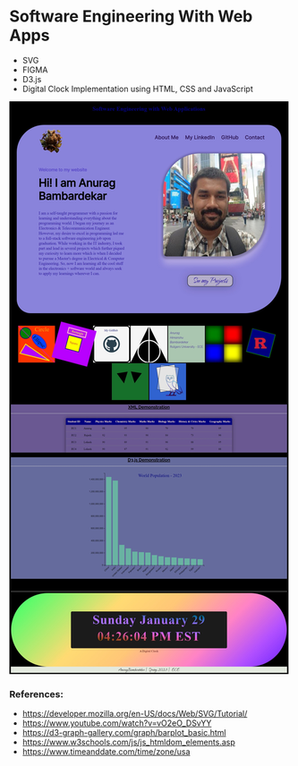 # Software Engineering With Web Apps

- SVG
- FIGMA
- D3.js
- Digital Clock Implementation using HTML, CSS and JavaScript

![Webpage](/WebCapture.jpeg?raw=true "Assignment 1")

### References:
- https://developer.mozilla.org/en-US/docs/Web/SVG/Tutorial/
- https://www.youtube.com/watch?v=vO2eO_DSvYY
- https://d3-graph-gallery.com/graph/barplot_basic.html
- https://www.w3schools.com/js/js_htmldom_elements.asp
- https://www.timeanddate.com/time/zone/usa